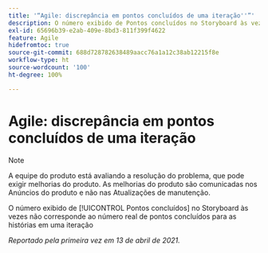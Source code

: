 ```yaml
---
title: '“Agile: discrepância em pontos concluídos de uma iteração''”'
description: O número exibido de Pontos concluídos no Storyboard às vezes não corresponde ao número real de pontos concluídos para as histórias em uma iteração
exl-id: 65696b39-e2ab-409e-8bd3-811f399f4622
feature: Agile
hidefromtoc: true
source-git-commit: 688d728782638489aacc76a1a12c38ab12215f8e
workflow-type: ht
source-wordcount: '100'
ht-degree: 100%

---
```


# Agile: discrepância em pontos concluídos de uma iteração

<!--Converted to story-->

>[!NOTE]
>
>A equipe do produto está avaliando a resolução do problema, que pode exigir melhorias do produto. As melhorias do produto são comunicadas nos Anúncios do produto e não nas Atualizações de manutenção.

O número exibido de [!UICONTROL Pontos concluídos] no Storyboard às vezes não corresponde ao número real de pontos concluídos para as histórias em uma iteração

_Reportado pela primeira vez em 13 de abril de 2021._
